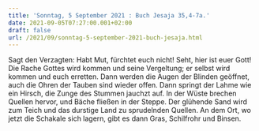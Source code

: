 ```yaml
---
title: 'Sonntag, 5 September 2021 : Buch Jesaja 35,4-7a.'
date: 2021-09-05T07:27:00.001+02:00
draft: false
url: /2021/09/sonntag-5-september-2021-buch-jesaja.html
---
```


Sagt den Verzagten: Habt Mut, fürchtet euch nicht! Seht, hier ist euer Gott! Die Rache Gottes wird kommen und seine Vergeltung; er selbst wird kommen und euch erretten. Dann werden die Augen der Blinden geöffnet, auch die Ohren der Tauben sind wieder offen. Dann springt der Lahme wie ein Hirsch, die Zunge des Stummen jauchzt auf. In der Wüste brechen Quellen hervor, und Bäche fließen in der Steppe. Der glühende Sand wird zum Teich und das durstige Land zu sprudelnden Quellen. An dem Ort, wo jetzt die Schakale sich lagern, gibt es dann Gras, Schilfrohr und Binsen.